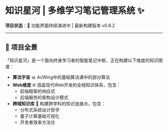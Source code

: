 # 知识星河 | 多维学习笔记管理系统 ✨

**项目状态**：🚧 功能界面持续演进中 | 最新构建版本 v0.8.2

------

## 🌌 项目全景

「知识星河」是一个面向终身学习者的智能笔记中枢，正在构建以下维度的知识图谱：

- **算法宇宙** 📊
  AcWing中的基础算法课中的部分算法
- **Web维度** 🌐
  涵盖现代Web开发的全栈知识体系，包含：
  - 前端框架的响应式
  - 后端服务的架构设计模式
- **跨域知识库** 🧠
  构建跨学科的知识连接点，包含：
  - 分布式系统设计哲学
  - 量子计算基础可视化
  - 开发者效率方法论
